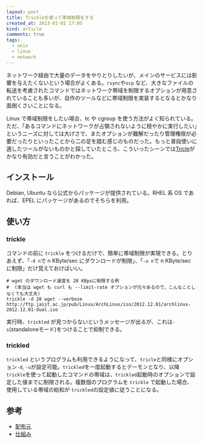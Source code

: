```yaml
---
layout: post
title: Trickleを使って帯域制限をする
created_at: 2013-01-01 17:05
kind: article
comments: true
tags:
  - unix
  - linux
  - network
---
```


ネットワーク経由で大量のデータをやりとりしたいが、メインのサービスには影響を与えたくないという場合がよくある。`rsync`や`scp` など、大きなファイルの転送を考慮されたコマンドではネットワーク帯域を制限するオプションが用意されていることも多いが、自作のツールなどに帯域制限を実装するとなるとかなり面倒くさいことになる。

<!-- more -->

Linux で帯域制限をしたい場合、tc や cgroup を使う方法がよく知られている。ただ、「あるコマンドにネットワークが占領されないように穏やかに実行したい」というニーズに対しては大げさで、またオプションが難解だったり管理権限が必要だったりといったことから二の足を踏む感じのものだった。もっと普段使いに適したツールがないものかと探していたところ、こういったシーンでは[Tricle][trickle]がかなり有効だと言うことがわかった。

## インストール

Debian, Ubuntu なら公式からパッケージが提供されている。RHEL 系 OS であれば、EPEL にパッケージがあるのでそちらを利用。

## 使い方

### trickle

コマンドの前に `trickle` をつけるだけで、簡単に帯域制限が実現できる。とりあえず、「`-d n`で n KByte/sec にダウンロードが制限」、「`-u n`で n KByte/sec に制限」だけ覚えておけばいい。

    # wget のダウンロード速度を 20 KBpsに制限する例
    #  (本当は wget も curl も --limit-rate オプションが元々あるので、こんなことしなくても大丈夫)
    trickle -d 20 wget --verbose http://ftp.jaist.ac.jp/pub/Linux/ArchLinux/iso/2012.12.01/archlinux-2012.12.01-dual.iso

実行時、`trickled` が見つからないというメッセージが出るが、これは`-s`(standaloneモード)をつけることで抑制できる。

### trickled

`trickled` というプログラムも利用できるようになって、`tricle`と同様にオプション`-d`, `-u`が設定可能。`trickled`を一度起動するとデーモンとなり、以降`trickle`を使って起動したコマンドの帯域は、`trickled`起動時のオプションで設定した値までに制限される。複数個のプログラムを `trickle` で起動した場合、使用している帯域の総和が `trickled`の設定値に従うことになる。

## 参考

- [配布元][trickle]
- [仕組み](http://monkey.org/~marius/trickle/trickle.pdf)

[trickle]: http://monkey.org/~marius/pages/?page=trickle "trickle公式"
